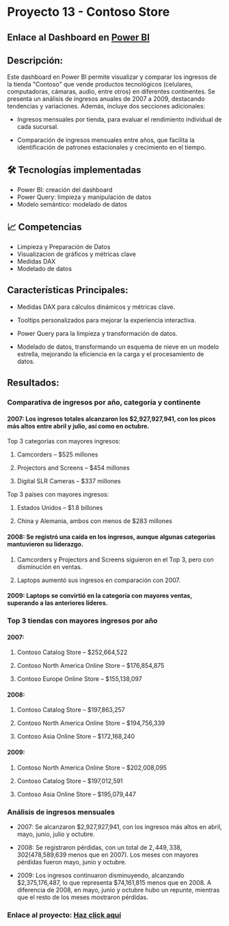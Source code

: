# Proyecto 13 - Contoso Store

## Enlace al Dashboard en [Power BI]()

## Descripción: 
Este dashboard en Power BI permite visualizar y comparar los ingresos de la tienda "Contoso" que vende productos tecnológicos (celulares, computadoras, cámaras, audio, entre otros) en diferentes continentes. Se presenta un análisis de ingresos anuales de 2007 a 2009, destacando tendencias y variaciones.
Además, incluye dos secciones adicionales:

* Ingresos mensuales por tienda, para evaluar el rendimiento individual de cada sucursal.

* Comparación de ingresos mensuales entre años, que facilita la identificación de patrones estacionales y crecimiento en el tiempo.

## 🛠️ Tecnologías implementadas
* Power BI: creación del dashboard
* Power Query: limpieza y manipulación de datos
* Modelo semántico: modelado de datos

## 📈 Competencias
* Limpieza y Preparación de Datos
* Visualizacion de gráficos y métricas clave 
* Medidas DAX 
* Modelado de datos

## Características Principales: 
* Medidas DAX para cálculos dinámicos y métricas clave.

* Tooltips personalizados para mejorar la experiencia interactiva.

* Power Query para la limpieza y transformación de datos.

* Modelado de datos, transformando un esquema de nieve en un modelo estrella, mejorando la eficiencia en la carga y el procesamiento de datos.

## Resultados: 

### Comparativa de ingresos por año, categoría y continente

#### 2007: Los ingresos totales alcanzaron los $2,927,927,941, con los picos más altos entre abril y julio, así como en octubre.

Top 3 categorías con mayores ingresos:

1. Camcorders – $525 millones

2. Projectors and Screens – $454 millones

3. Digital SLR Cameras – $337 millones

Top 3 países con mayores ingresos:

1. Estados Unidos – $1.8 billones

2. China y Alemania, ambos con menos de $283 millones

#### 2008: Se registró una caída en los ingresos, aunque algunas categorías mantuvieron su liderazgo.

1. Camcorders y Projectors and Screens siguieron en el Top 3, pero con disminución en ventas.

2. Laptops aumentó sus ingresos en comparación con 2007.

#### 2009: Laptops se convirtió en la categoría con mayores ventas, superando a las anteriores líderes.


### Top 3 tiendas con mayores ingresos por año

#### 2007:

1. Contoso Catalog Store – $252,664,522

2. Contoso North America Online Store – $176,854,875

3. Contoso Europe Online Store – $155,138,097

#### 2008:

1. Contoso Catalog Store – $197,863,257

2. Contoso North America Online Store – $194,756,339

3. Contoso Asia Online Store – $172,168,240

#### 2009:

1. Contoso North America Online Store – $202,008,095

2. Contoso Catalog Store – $197,012,591

3. Contoso Asia Online Store – $195,079,447


### Análisis de ingresos mensuales

* 2007: Se alcanzaron $2,927,927,941, con los ingresos más altos en abril, mayo, junio, julio y octubre.

* 2008: Se registraron pérdidas, con un total de $2,449,338,302 ($478,589,639 menos que en 2007). Los meses con mayores pérdidas fueron mayo, junio y octubre.

* 2009: Los ingresos continuaron disminuyendo, alcanzando $2,375,176,487, lo que representa $74,161,815 menos que en 2008. A diferencia de 2008, en mayo, junio y octubre hubo un repunte, mientras que el resto de los meses mostraron pérdidas.



### Enlace al proyecto: [Haz click aquí]()